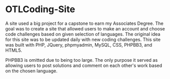 # OTLCoding-Site
A site used a big project for a capstone to earn my Associates Degree. The goal was to create a site that allowed users to make an account and choose code challenges based on given selection of languages. The original idea for this site was to be updated daily with new coding challenges. This site was built with PHP, JQuery, phpmyadmin, MySQL, CSS, PHPBB3, and HTML5.

PHPBB3 is omitted due to being too large. The only purpose it served as allowing users to post solutions and comment on each other's work based on the chosen language.
